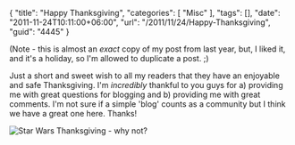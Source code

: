 {
	"title": "Happy Thanksgiving",
	"categories": [
		"Misc"
	],
	"tags": [],
	"date": "2011-11-24T10:11:00+06:00",
	"url": "/2011/11/24/Happy-Thanksgiving",
	"guid": "4445"
}

(Note - this is almost an <i>exact</i> copy of my post from last year, but, I liked it, and it's a holiday, so I'm allowed to duplicate a post. ;)

Just a short and sweet wish to all my readers that they have an enjoyable and safe Thanksgiving. I'm <i>incredibly</i> thankful to you guys for a) providing me with great questions for blogging and b) providing me with great comments. I'm not sure if a simple 'blog' counts as a community but I think we have a great one here. Thanks!


<img src="http://static.raymondcamden.com/images/starwars_thanksgiving1.jpg" title="Star Wars Thanksgiving - why not?" />